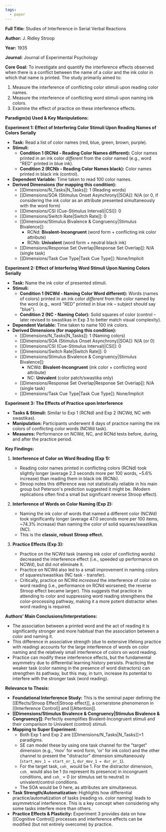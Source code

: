 ```yaml
---
tags:
  - paper
---
```

**Full Title:** Studies of Interference in Serial Verbal Reactions

**Author:** J. Ridley Stroop

**Year:** 1935

**Journal:** Journal of Experimental Psychology

**Core Goal:**
To investigate and quantify the interference effects observed when there is a conflict between the name of a color and the ink color in which that name is printed. The study primarily aimed to:
1.  Measure the interference of conflicting color stimuli upon reading color names.
2.  Measure the interference of conflicting word stimuli upon naming ink colors.
3.  Examine the effect of practice on these interference effects.

**Paradigm(s) Used & Key Manipulations:**

**Experiment 1: Effect of Interfering Color Stimuli Upon Reading Names of Colors Serially**
*   **Task:** Read a list of color names (red, blue, green, brown, purple).
*   **Stimuli:**
    *   **Condition 1 (RCNd - Reading Color Names different):** Color names printed in an ink color *different* from the color named (e.g., word "RED" printed in blue ink).
    *   **Condition 2 (RCNb - Reading Color Names black):** Color names printed in black ink (control).
*   **Dependent Variable:** Time taken to read 100 color names.
*   **Derived Dimensions (for mapping this condition):**
    *   [[Dimensions/N_Tasks|N_Tasks]]: 1 (Reading words)
    *   [[Dimensions/SOA (Stimulus Onset Asynchrony)|SOA]]: N/A (or 0, if considering the ink color as an attribute presented simultaneously with the word form)
    *   [[Dimensions/CSI (Cue-Stimulus Interval)|CSI]]: 0
    *   [[Dimensions/Switch Rate|Switch Rate]]: 0
    *   [[Dimensions/Stimulus Bivalence & Congruency|Stimulus Bivalence]]:
        *   RCNd: **Bivalent-Incongruent** (word form + conflicting ink color attribute)
        *   RCNb: **Univalent** (word form + neutral black ink)
    *   [[Dimensions/Response Set Overlap|Response Set Overlap]]: N/A (single task)
    *   [[Dimensions/Task Cue Type|Task Cue Type]]: None/Implicit

**Experiment 2: Effect of Interfering Word Stimuli Upon Naming Colors Serially**
*   **Task:** Name the ink color of presented stimuli.
*   **Stimuli:**
    *   **Condition 1 (NCWd - Naming Color Word different):** Words (names of colors) printed in an ink color *different* from the color named by the word (e.g., word "RED" printed in blue ink – subject should say "blue").
    *   **Condition 2 (NC - Naming Color):** Solid squares of color (control – later revised to swastikas in Exp 3 to better match visual complexity).
*   **Dependent Variable:** Time taken to name 100 ink colors.
*   **Derived Dimensions (for mapping this condition):**
    *   [[Dimensions/N_Tasks|N_Tasks]]: 1 (Naming colors)
    *   [[Dimensions/SOA (Stimulus Onset Asynchrony)|SOA]]: N/A (or 0)
    *   [[Dimensions/CSI (Cue-Stimulus Interval)|CSI]]: 0
    *   [[Dimensions/Switch Rate|Switch Rate]]: 0
    *   [[Dimensions/Stimulus Bivalence & Congruency|Stimulus Bivalence]]:
        *   NCWd: **Bivalent-Incongruent** (ink color + conflicting word attribute)
        *   NC: **Univalent** (color patch/swastika only)
    *   [[Dimensions/Response Set Overlap|Response Set Overlap]]: N/A (single task)
    *   [[Dimensions/Task Cue Type|Task Cue Type]]: None/Implicit

**Experiment 3: The Effects of Practice upon Interference**
*   **Tasks & Stimuli:** Similar to Exp 1 (RCNd) and Exp 2 (NCWd, NC with swastikas).
*   **Manipulation:** Participants underwent 8 days of practice naming the ink colors of conflicting color words (NCWd task).
*   **Measures:** Performance on NCWd, NC, and RCNd tests before, during, and after the practice period.

**Key Findings:**

1.  **Interference of Color on Word Reading (Exp 1):**
    *   Reading color names printed in conflicting colors (RCNd) took slightly longer (average 2.3 seconds more per 100 words, ~5.6% increase) than reading them in black ink (RCNb).
    *   Stroop notes this difference was not statistically reliable in his main group but Peterson's prediction suggested it might be. (Modern replications often find a small but significant reverse Stroop effect).

2.  **Interference of Words on Color Naming (Exp 2):**
    *   Naming the ink color of words that named a different color (NCWd) took significantly longer (average 47.0 seconds more per 100 items, ~74.3% increase) than naming the color of solid squares/swastikas (NC).
    *   This is the **classic, robust Stroop effect.**

3.  **Practice Effects (Exp 3):**
    *   Practice on the NCWd task (naming ink color of conflicting words) decreased the interference effect (i.e., speeded up performance on NCWd), but did *not* eliminate it.
    *   Practice on NCWd also led to a small improvement in naming colors of squares/swastikas (NC task - transfer).
    *   Critically, practice on NCWd *increased* the interference of color on word reading (i.e., performance on RCNd worsened; the reverse Stroop effect became larger). This suggests that practice in attending to color and suppressing word reading strengthens the color-processing pathway, making it a more potent distractor when word reading is required.

**Authors' Main Conclusions/Interpretations:**

*   The association between a printed word and the act of reading it is significantly stronger and more habitual than the association between a color and naming it.
*   This difference in associative strength (due to extensive lifelong practice with reading) accounts for the large interference of words on color naming and the relatively small interference of colors on word reading.
*   Practice can modify these interference effects, but the fundamental asymmetry due to differential learning history persists. Practicing the weaker task (color naming in the presence of word distractors) can strengthen its pathway, but this may, in turn, increase its potential to interfere with the stronger task (word reading).

**Relevance to Thesis:**

*   **Foundational Interference Study:** This is the seminal paper defining the [[Effects/Stroop Effect|Stroop effect]], a cornerstone phenomenon in [[Interference Control]] and [[Attention]].
*   **[[Dimensions/Stimulus Bivalence & Congruency|Stimulus Bivalence & Congruency]]:** Perfectly exemplifies Bivalent-Incongruent stimuli and their comparison to Univalent (control) stimuli.
*   **Mapping to Super Experiment:**
    *   Both Exp 1 and Exp 2 are [[Dimensions/N_Tasks|N_Tasks]]=1 paradigms.
    *   SE can model these by using one task channel for the "target" dimension (e.g., 'mov' for word form, 'or' for ink color) and the other channel to present the "distractor" dimension simultaneously (`start_mov_1 = start_or_1`, `dur_mov_1 = dur_or_1`).
    *   For the target task, `coh_` would be 1. For the distractor dimension, `coh_` would also be 1 (to represent its presence) in incongruent conditions, and `coh_` = 0 (or stimulus set to neutral) in univalent/control conditions.
    *   The SOA would be 0 here, as attributes are simultaneous.
*   **Task Strength/Automatization:** Highlights how differential practice/automatization of tasks (reading vs. color naming) leads to asymmetrical interference. This is a key concept when considering why some tasks interfere more than others.
*   **Practice Effects & Plasticity:** Experiment 3 provides data on how [[Cognitive Control]] processes and interference effects can be modified (but not entirely overcome) by practice.